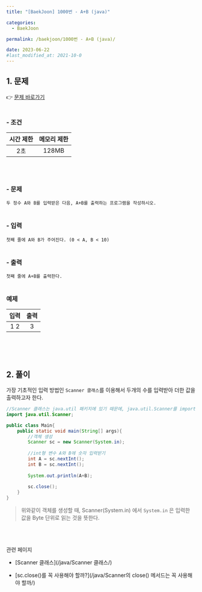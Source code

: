 ```yaml
---
title: "[BaekJoon] 1000번 - A+B (java)"

categories:
  - BaekJoon

permalink: /baekjoon/1000번 - A+B (java)/

date: 2023-06-22
#last_modified_at: 2021-10-0
---
```



## 1. 문제
👉 [문제 바로가기](https://www.acmicpc.net/problem/1000)<br><br>
###  - 조건
  
| 시간 제한 | 메모리 제한 |
|:---:|:---:|
|2초|128MB|
  
<br><br>

### - 문제
```두 정수 A와 B를 입력받은 다음, A+B를 출력하는 프로그램을 작성하시오.```
<br><br>

### - 입력
```첫째 줄에 A와 B가 주어진다. (0 < A, B < 10)```
<br><br>

### - 출력
```첫째 줄에 A+B를 출력한다.```
<br><br>

### 예제
  
|입력|출력|
|:---:|:---:|
|1 2|3|
  
<br><br><br>


## 2. 풀이
가장 기초적인 입력 방법인 `Scanner 클래스`를 이용해서 두개의 수를 입력받아 더한 값을 출력하고자 한다.
<br>
```java
//Scanner 클래스는 java.util 패키지에 있기 때문에, java.util.Scanner를 import 해준다.
import java.util.Scanner;

public class Main{
    public static void main(String[] args){
        //객체 생성
        Scanner sc = new Scanner(System.in);
        
        //int형 변수 A와 B에 숫자 입력받기
        int A = sc.nextInt();
        int B = sc.nextInt();
        
        System.out.println(A+B);
        
        sc.close();
    }
}
```
> 위와같이 객체를 생성할 때, Scanner(System.in) 에서 `System.in` 은 입력한 값을 Byte 단위로 읽는 것을 뜻한다.


<br><br><br>
<span class="color">관련 페이지</span><br>
- [Scanner 클래스](/java/Scanner 클래스/)

- [sc.close()를 꼭 사용해야 할까?](/java/Scanner의 close() 메서드는 꼭 사용해야 할까/)

<br><br><br>

